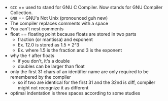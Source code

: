 - `GCC` == used to stand for GNU C Compiler. Now stands for GNU Compiler Collection.
- `GNU` == GNU's Not Unix (pronounced guh new)
- The compiler replaces comments with a space
- You can't nest comments
- float == floating point because floats are stored in two parts
  - fraction (or mantissa) and exponent
  - Ex. 12.0 is stored as 1.5 * 2^3
  - Ex. where 1.5 is the fraction and 3 is the exponent
- why the `f` after floats
  - if you don't, it's a double
  - doubles can be larger than float
- only the first 31 chars of an identifier name are only required to be remembered by the compiler
  - so if two are identical for the first 31 and the 32nd is diff, compiler might not recognize it as different
- optimal indentation is three spaces according to some studies